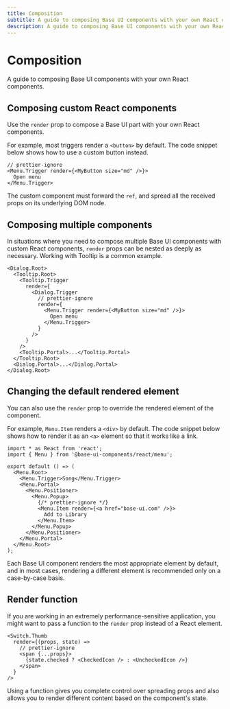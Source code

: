 ```yaml
---
title: Composition
subtitle: A guide to composing Base UI components with your own React components.
description: A guide to composing Base UI components with your own React components.
---
```

# Composition

A guide to composing Base UI components with your own React components.

## Composing custom React components

Use the `render` prop to compose a Base UI part with your own React components.

For example, most triggers render a `<button>` by default.
The code snippet below shows how to use a custom button instead.

```tsx title="index.tsx"
// prettier-ignore
<Menu.Trigger render={<MyButton size="md" />}>
  Open menu
</Menu.Trigger>
```

The custom component must forward the `ref`, and spread all the received props on its underlying DOM node.

## Composing multiple components

In situations where you need to compose multiple Base UI components with custom React components, `render` props can be nested as deeply as necessary.
Working with Tooltip is a common example.

```tsx title="index.tsx"
<Dialog.Root>
  <Tooltip.Root>
    <Tooltip.Trigger
      render={
        <Dialog.Trigger
          // prettier-ignore
          render={
            <Menu.Trigger render={<MyButton size="md" />}>
              Open menu
            </Menu.Trigger>
          }
        />
      }
    />
    <Tooltip.Portal>...</Tooltip.Portal>
  </Tooltip.Root>
  <Dialog.Portal>...</Dialog.Portal>
</Dialog.Root>
```

## Changing the default rendered element

You can also use the `render` prop to override the rendered element of the component.

For example, `Menu.Item` renders a `<div>` by default.
The code snippet below shows how to render it as an `<a>` element so that it works like a link.

```tsx title="index.tsx"
import * as React from 'react';
import { Menu } from '@base-ui-components/react/menu';

export default () => (
  <Menu.Root>
    <Menu.Trigger>Song</Menu.Trigger>
    <Menu.Portal>
      <Menu.Positioner>
        <Menu.Popup>
          {/* prettier-ignore */}
          <Menu.Item render={<a href="base-ui.com" />}>
            Add to Library
          </Menu.Item>
        </Menu.Popup>
      </Menu.Positioner>
    </Menu.Portal>
  </Menu.Root>
);
```

Each Base UI component renders the most appropriate element by default, and in most cases, rendering a different element is recommended only on a case-by-case basis.

## Render function

If you are working in an extremely performance-sensitive application, you might want to pass a function to the `render` prop instead of a React element.

```tsx title="switch.tsx"
<Switch.Thumb
  render={(props, state) =>
    // prettier-ignore
    <span {...props}>
      {state.checked ? <CheckedIcon /> : <UncheckedIcon />}
    </span>
  }
/>
```

Using a function gives you complete control over spreading props and also allows you to render different content based on the component's state.
